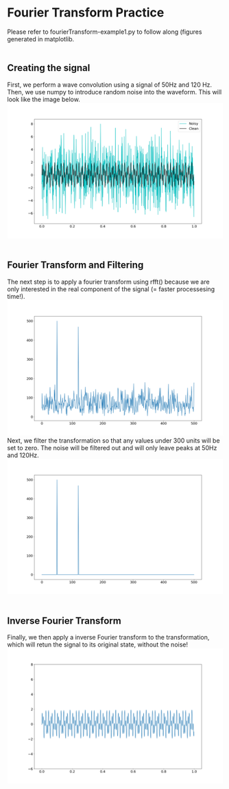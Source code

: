 <h1>Fourier Transform Practice</h1>
<div>Please refer to fourierTransform-example1.py to follow along (figures generated in matplotlib.</div><br>

<h2>Creating the signal</h2>
<div>First, we perform a wave convolution using a signal of 50Hz and 120 Hz. Then, we use numpy to introduce random noise into the waveform. This will look like the image below.</div>
<img src="figures/noisySignal.png"></img><br><br>

<h2>Fourier Transform and Filtering</h2>
<div>The next step is to apply a fourier transform using rfft() because we are only interested in the real component of the signal (= faster processesing time!).</div>
<img src="figures/fourierTransform.png"></img><br>

<div>Next, we filter the transformation so that any values under 300 units will be set to zero. The noise will be filtered out and will only leave peaks at 50Hz and 120Hz.</div>
<img src="figures/fourierTransform_filtered.png"></img><br><br>

<h2>Inverse Fourier Transform</h2>
Finally, we then apply a inverse Fourier transform to the transformation, which will retun the signal to its original state, without the noise!
<img src="figures/filteredSignal.png"></img>